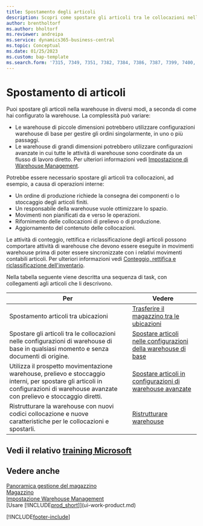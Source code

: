 ```yaml
---
title: Spostamento degli articoli
description: Scopri come spostare gli articoli tra le collocazioni nella warehouse.
author: brentholtorf
ms.author: bholtorf
ms.reviewer: andreipa
ms.service: dynamics365-business-central
ms.topic: Conceptual
ms.date: 01/25/2023
ms.custom: bap-template
ms.search.form: '7315, 7349, 7351, 7382, 7384, 7386, 7387, 7399, 7400, 9314, 9330, 9345'
---
```

# <a name="moving-items" />Spostamento di articoli

Puoi spostare gli articoli nella warehouse in diversi modi, a seconda di come hai configurato la warehouse. La complessità può variare:

* Le warehouse di piccole dimensioni potrebbero utilizzare configurazioni warehouse di base per gestire gli ordini singolarmente, in uno o più passaggi.
* Le warehouse di grandi dimensioni potrebbero utilizzare configurazioni avanzate in cui tutte le attività di warehouse sono coordinate da un flusso di lavoro diretto. Per ulteriori informazioni vedi [Impostazione di Warehouse Management](warehouse-setup-warehouse.md).

Potrebbe essere necessario spostare gli articoli tra collocazioni, ad esempio, a causa di operazioni interne:

* Un ordine di produzione richiede la consegna dei componenti o lo stoccaggio degli articoli finiti.
* Un responsabile della warehouse vuole ottimizzare lo spazio.
* Movimenti non pianificati da e verso le operazioni.
* Rifornimento delle collocazioni di prelievo o di produzione.
* Aggiornamento del contenuto delle collocazioni.

Le attività di conteggio, rettifica e riclassificazione degli articoli possono comportare attività di warehouse che devono essere eseguite in movimenti warehouse prima di poter essere sincronizzate con i relativi movimenti contabili articoli. Per ulteriori informazioni vedi [Conteggio, rettifica e riclassificazione dell'inventario](inventory-how-count-adjust-reclassify.md).  

 Nella tabella seguente viene descritta una sequenza di task, con collegamenti agli articoli che li descrivono.

|**Per**|**Vedere**|  
|------------|-------------|  
|Spostamento articoli tra ubicazioni|[Trasferire il magazzino tra le ubicazioni](inventory-how-transfer-between-locations.md)|
|Spostare gli articoli tra le collocazioni nelle configurazioni di warehouse di base in qualsiasi momento e senza documenti di origine.|[Spostare articoli nelle configurazioni della warehouse di base](warehouse-how-to-move-items-ad-hoc-in-basic-warehousing.md)|
|Utilizza il prospetto movimentazione warehouse, prelievo e stoccaggio interni, per spostare gli articoli in configurazioni di warehouse avanzate con prelievo e stoccaggio diretti.|[Spostare articoli in configurazioni di warehouse avanzate](warehouse-how-to-move-items-in-advanced-warehousing.md)|  
|Ristrutturare la warehouse con nuovi codici collocazione e nuove caratteristiche per le collocazioni e spostarli.|[Ristrutturare warehouse](warehouse-how-to-restructure-warehouses.md)|  

## <a name="see-related-microsoft-trainingtrainingmodulesmanage-internal-warehouse-processes" />Vedi il relativo [training Microsoft](/training/modules/manage-internal-warehouse-processes/)

## <a name="see-also" />Vedere anche

[Panoramica gestione del magazzino](design-details-warehouse-management.md)  
[Magazzino](inventory-manage-inventory.md)  
[Impostazione Warehouse Management](warehouse-setup-warehouse.md)  
[Usare [!INCLUDE[prod_short](includes/prod_short.md)]](ui-work-product.md)


[!INCLUDE[footer-include](includes/footer-banner.md)]
